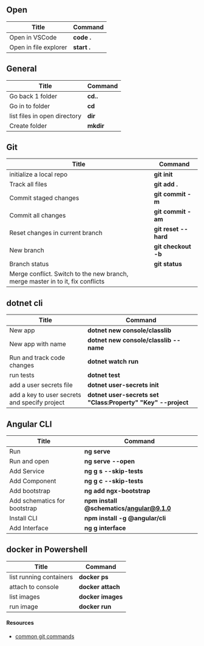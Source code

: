  ## Open
 | Title                 | Command     |
 | --------------------- | ----------- |
 | Open in VSCode        | **code .**  |
 | Open in file explorer | **start .** |

  ## General
 | Title                        | Command   |
 | ---------------------------- | --------- |
 | Go back 1 folder             | **cd..**  |
 | Go in to folder              | **cd**    |
 | list files in open directory | **dir**   |
 | Create folder                | **mkdir** |

## Git
 | Title                                                                          | Command              |
 | ------------------------------------------------------------------------------ | -------------------- |
 | initialize a local repo                                                        | **git init**         |
 | Track all files                                                                | **git add .**        |
 | Commit staged changes                                                          | **git commit -m**    |
 | Commit all changes                                                             | **git commit -am**   |
 | Reset changes in current branch                                                | **git reset --hard** |
 | New branch                                                                     | **git checkout -b**  |
 | Branch status                                                                  | **git status**       |
 | Merge conflict. Switch to the new branch, merge master in to it, fix conflicts |                      |

 ## dotnet cli
 | Title                                         | Command                                                      |
 | --------------------------------------------- | ------------------------------------------------------------ |
 | New app                                       | **dotnet new console/classlib**                              |
 | New app with name                             | **dotnet new console/classlib --name**                       |
 | Run and track code changes                    | **dotnet watch run**                                         |
 | run tests                                     | **dotnet test**                                              |
 | add a user secrets file                       | **dotnet user-secrets init**                                 |
 | add a key to user secrets and specify project | **dotnet user-secrets set "Class:Property" "Key" --project** |

 ## Angular CLI
 | Title                        | Command                                   |
 | ---------------------------- | ----------------------------------------- |
 | Run                          | **ng serve**                              |
 | Run and open                 | **ng serve --open**                       |
 | Add Service                  | **ng g s --skip-tests**                   |
 | Add Component                | **ng g c --skip-tests**                   |
 | Add bootstrap                | **ng add ngx-bootstrap**                  |
 | Add schematics for bootstrap | **npm install @schematics/angular@9.1.0** |
 | Install CLI                  | **npm install -g @angular/cli**           |
 | Add Interface                | **ng g interface**                        |


## docker in Powershell
| Title                   | Command           |
| ----------------------- | ----------------- |
| list running containers | **docker ps**     |
| attach to console       | **docker attach** |
| list images             | **docker images** |
| run image               | **docker run**    |

#### Resources
- [common git commands]( http://guides.beanstalkapp.com/version-control/common-git-commands.html)

